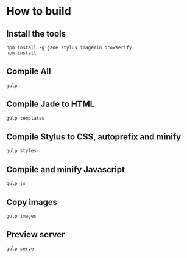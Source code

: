 # How to build

## Install the tools

    npm install -g jade stylus imagemin browserify
    npm install


## Compile All
    gulp

## Compile Jade to HTML

    gulp templates

## Compile Stylus to CSS, autoprefix and minify

    gulp styles

## Compile and minify Javascript

    gulp js

## Copy images

    gulp images

## Preview server

    gulp serve

